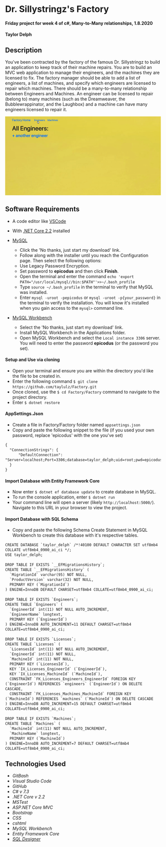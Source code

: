 # Dr. Sillystringz's Factory

#### Friday project for week 4 of c#, Many-to-Many relationships, 1.8.2020

#### Taylor Delph

## Description

You've been contracted by the factory of the famous Dr. Sillystringz to build an application to keep track of their machine repairs. You are to build an MVC web application to manage their engineers, and the machines they are licensed to fix. The factory manager should be able to add a list of engineers, a list of machines, and specify which engineers are licensed to repair which machines. There should be a many-to-many relationship between Engineers and Machines. An engineer can be licensed to repair (belong to) many machines (such as the Dreamweaver, the Bubblewrappinator, and the Laughbox) and a machine can have many engineers licensed to repair it.

![Splash Page](./ReadMeAssets/home.gif)

## Software Requirements
* A code editor like [VSCode](https://code.visualstudio.com/download)
* With [.NET Core 2.2](https://dotnet.microsoft.com/download/dotnet-core/thank-you/sdk-2.2.106-macos-x64-installer) installed
* [MySQL](https://dev.mysql.com/downloads/file/?id=484914)

  * Click the 'No thanks, just start my download' link.
  * Follow along with the installer until you reach the Configuration page. Then select the following options:
  * Use Legacy Password Encryption.
  * Set password to **epicodus** and then click **Finish**.
  * Open the terminal and enter the command `echo 'export PATH="/usr/local/mysql//bin:$PATH"'>>~/.bash_profile`
  * Type `source ~/.bash_profile` in the terminal to verify that MySQL was installed.
  * Enter `mysql -uroot -pepicodus` or `mysql -uroot -p{your_password}` in the terminal to verify the installation. You will know it's installed when you gain access to the `mysql>` command line.


* [MySQL Workbench](https://dev.mysql.com/downloads/file/?id=484391)
  * Select the 'No thanks, just start my download' link.
  * Install MySQL Workbench in the Applications folder.
  * Open MySQL Workbench and select the `Local instance 3306` server. You will need to enter the password **epicodus** (or the password you set).


#### Setup and Use via cloning
* Open your terminal and ensure you are within the directory you'd like the file to be created in.
* Enter the following command `$ git clone https://github.com/taylulz/Factory.git`
* Once cloned, use the `$ cd Factory/Factory` command to navigate to the project directory.
* Enter `$ dotnet restore`


#### AppSettings.Json
* Create a file in Factory/Factory folder named `appsettings.json`
* Copy and paste the following snippet to the file (if you used your own password, replace 'epicodus' with the one you've set)

```
{
  "ConnectionStrings": {
      "DefaultConnection": "Server=localhost;Port=3306;database=taylor_delph;uid=root;pwd=epicodus;"
  }
}
```

#### Import Database with Entity Framework Core
* Now enter `$ dotnet ef database update` to create database in MySQL.
* To run the console application, enter `$ dotnet run`
* Your command line will open a server (likely `http://localhost:5000/`). Navigate to this URL in your browser to view the project.

#### Import Database with SQL Schema
* Copy and paste the following Schema Create Statement in MySQL Workbench to create this database with it's respective tables.
```
CREATE DATABASE `taylor_delph` /*!40100 DEFAULT CHARACTER SET utf8mb4 COLLATE utf8mb4_0900_ai_ci */;
USE taylor_delph;

DROP TABLE IF EXISTS `__EFMigrationsHistory`;
CREATE TABLE `__EFMigrationsHistory` (
  `MigrationId` varchar(95) NOT NULL,
  `ProductVersion` varchar(32) NOT NULL,
  PRIMARY KEY (`MigrationId`)
) ENGINE=InnoDB DEFAULT CHARSET=utf8mb4 COLLATE=utf8mb4_0900_ai_ci;

DROP TABLE IF EXISTS `Engineers`;
CREATE TABLE `Engineers` (
  `EngineerId` int(11) NOT NULL AUTO_INCREMENT,
  `EngineerName` longtext,
  PRIMARY KEY (`EngineerId`)
) ENGINE=InnoDB AUTO_INCREMENT=11 DEFAULT CHARSET=utf8mb4 COLLATE=utf8mb4_0900_ai_ci;

DROP TABLE IF EXISTS `Licenses`;
CREATE TABLE `Licenses` (
  `LicensesId` int(11) NOT NULL AUTO_INCREMENT,
  `EngineerId` int(11) NOT NULL,
  `MachineId` int(11) NOT NULL,
  PRIMARY KEY (`LicensesId`),
  KEY `IX_Licenses_EngineerId` (`EngineerId`),
  KEY `IX_Licenses_MachineId` (`MachineId`),
  CONSTRAINT `FK_Licenses_Engineers_EngineerId` FOREIGN KEY (`EngineerId`) REFERENCES `engineers` (`EngineerId`) ON DELETE CASCADE,
  CONSTRAINT `FK_Licenses_Machines_MachineId` FOREIGN KEY (`MachineId`) REFERENCES `machines` (`MachineId`) ON DELETE CASCADE
) ENGINE=InnoDB AUTO_INCREMENT=15 DEFAULT CHARSET=utf8mb4 COLLATE=utf8mb4_0900_ai_ci;

DROP TABLE IF EXISTS `Machines`;
CREATE TABLE `Machines` (
  `MachineId` int(11) NOT NULL AUTO_INCREMENT,
  `MachineName` longtext,
  PRIMARY KEY (`MachineId`)
) ENGINE=InnoDB AUTO_INCREMENT=7 DEFAULT CHARSET=utf8mb4 COLLATE=utf8mb4_0900_ai_ci;
```

## Technologies Used
* _GitBash_
* _Visual Studio Code_
* _GitHub_
* _C# v 7.3_
* _.NET Core v 2.2_
* _MSTest_
* _ASP.NET Core MVC_
* _Bootstrap_
* _CSS_
* _cshtml_
* _MySQL Workbench_
* _Entity Framework Core_
* _[SQL Designer](https://ondras.zarovi.cz/sql/demo/)_